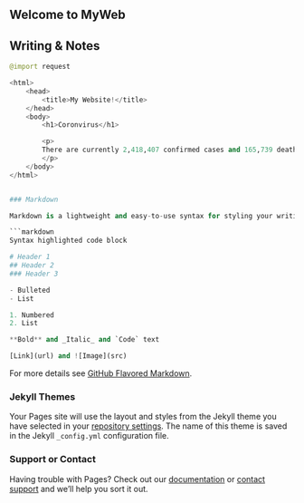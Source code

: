 ## Welcome to MyWeb
## Writing & Notes
```python
@import request

<html>
    <head>
        <title>My Website!</title>
    </head>
    <body>
        <h1>Coronvirus</h1>

        <p>
        There are currently 2,418,407 confirmed cases and 165,739 deaths from the coronavirus COVID-19 outbreak as of April 20, 2020, 09:17 GMT.
        </p>
    </body>
</html>


### Markdown

Markdown is a lightweight and easy-to-use syntax for styling your writing. It includes conventions for

```markdown
Syntax highlighted code block

# Header 1
## Header 2
### Header 3

- Bulleted
- List

1. Numbered
2. List

**Bold** and _Italic_ and `Code` text

[Link](url) and ![Image](src)
```

For more details see [GitHub Flavored Markdown](https://guides.github.com/features/mastering-markdown/).

### Jekyll Themes

Your Pages site will use the layout and styles from the Jekyll theme you have selected in your [repository settings](https://github.com/adiyabat/ab/settings). The name of this theme is saved in the Jekyll `_config.yml` configuration file.

### Support or Contact

Having trouble with Pages? Check out our [documentation](https://help.github.com/categories/github-pages-basics/) or [contact support](https://github.com/contact) and we’ll help you sort it out.
